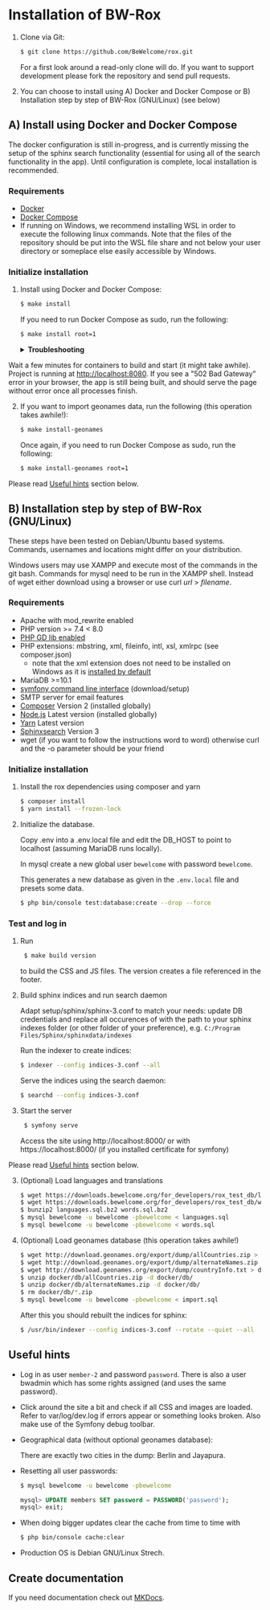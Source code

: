 # Installation of BW-Rox

1. Clone via Git:

    ```bash
    $ git clone https://github.com/BeWelcome/rox.git
    ```

    For a first look around a read-only clone will do. If you want to support development please fork the repository and send pull requests.

2. You can choose to install using A) Docker and Docker Compose or B) Installation step by step of BW-Rox (GNU/Linux) (see below)

## A) Install using Docker and Docker Compose

The docker configuration is still in-progress, and is currently missing the setup of the sphinx search functionality (essential for using all of the search functionality in the app). Until configuration is complete, local installation is recommended. 

### Requirements

* [Docker](https://docs.docker.com/get-docker/)
* [Docker Compose](https://docs.docker.com/compose/install/)
* If running on Windows, we recommend installing WSL in order to execute the following linux commands. Note that the files of the repository should be put into the WSL file share and not below your user directory or someplace else easily accessible by Windows.

### Initialize installation

1. Install using Docker and Docker Compose:

    ```bash
    $ make install
    ```

   If you need to run Docker Compose as sudo, run the following:

    ```bash
    $ make install root=1
    ```
    
    <details>
    <summary><strong>Troubleshooting</strong></summary>

      Windows users may run into a build error concerning `composer clear-cache`. If you see this error, please try the following:
        * If you receive the error when running `make install`, try running `make install root=1`. Make sure to run the command with `root=1` after trying each of the following steps as well
        * Ensure that you are using WSL version 2 for your linux distro ([how to upgrade from WSL 1 to WSL 2](https://docs.microsoft.com/en-us/windows/wsl/install#upgrade-version-from-wsl-1-to-wsl-2))
        * Use Ubuntu 22.04 LTS as your linux distro - the error has been observed on earlier versions of Ubuntu, e.g. on 18.04 LTS

    </details>

Wait a few minutes for containers to build and start (it might take awhile). Project is running at
[http://localhost:8080](http://localhost:8080). If you see a "502 Bad Gateway" error in your browser, the app is still being built, and should serve the page without error once all processes finish.

2. If you want to import geonames data, run the following (this operation takes awhile!):

    ```bash
    $ make install-geonames
    ```

    Once again, if you need to run Docker Compose as sudo, run the following:

    ```bash
    $ make install-geonames root=1
    ```

Please read [Useful hints](#useful-hints) section below.

## B) Installation step by step of BW-Rox (GNU/Linux)

These steps have been tested on Debian/Ubuntu based systems. Commands,
usernames and locations might differ on your distribution.

Windows users may use XAMPP and execute most of the commands in the git bash.
Commands for mysql need to be run in the XAMPP shell. Instead of wget either download
using a browser or use curl _url_ > _filename_.

### Requirements

* Apache with mod_rewrite enabled
* PHP version >= 7.4 < 8.0
* [PHP GD lib enabled](https://www.php.net/manual/en/image.installation.php)
* PHP extensions: mbstring, xml, fileinfo, intl, xsl, xmlrpc (see composer.json)
  * note that the xml extension does not need to be installed on Windows as it is [installed by default](https://www.php.net/manual/en/xml.installation.php)
* MariaDB >=10.1
* [symfony command line interface](https://symfony.com/download) (download/setup)
* SMTP server for email features
* [Composer](https://www.getcomposer.org) Version 2 (installed globally)
* [Node.js](https://nodejs.org/) Latest version (installed globally)
* [Yarn](https://classic.yarnpkg.com/en/docs/install/) Latest version
* [Sphinxsearch](http://sphinxsearch.com/) Version 3
* wget (if you want to follow the instructions word to word) otherwise curl and the -o parameter should be your friend

### Initialize installation

1. Install the rox dependencies using composer and yarn

    ```bash
    $ composer install
    $ yarn install --frozen-lock
    ```

2. Initialize the database.

    Copy .env into a .env.local file and edit the DB_HOST to point to localhost (assuming MariaDB runs locally).

    In mysql create a new global user `bewelcome` with password `bewelcome`.

    This generates a new database as given in the ```.env.local``` file and presets some data.

    ```bash
    $ php bin/console test:database:create --drop --force
    ```

### Test and log in

1. Run

   ```bash
    $ make build version
   ```

   to build the CSS and JS files. The version creates a file referenced in the footer.

2. Build sphinx indices and run search daemon

   Adapt setup/sphinx/sphinx-3.conf to match your needs: update DB credentials and replace all occurences of <path to indices> with the path to your sphinx indexes folder (or other folder of your preference), e.g. `C:/Program Files/Sphinx/sphinxdata/indexes`

   Run the indexer to create indices:
   ```bash
   $ indexer --config indices-3.conf --all
   ```

   Serve the indices using the search daemon:
   ```bash
   $ searchd --config indices-3.conf
   ```

3. Start the server

   ```bash
    $ symfony serve
   ```

   Access the site using http://localhost:8000/ or with https://localhost:8000/ (if you installed certificate for symfony)

Please read [Useful hints](#useful-hints) section below.

3. (Optional) Load languages and translations

    ```bash
    $ wget https://downloads.bewelcome.org/for_developers/rox_test_db/languages.sql.bz2
    $ wget https://downloads.bewelcome.org/for_developers/rox_test_db/words.sql.bz2
    $ bunzip2 languages.sql.bz2 words.sql.bz2
    $ mysql bewelcome -u bewelcome -pbewelcome < languages.sql
    $ mysql bewelcome -u bewelcome -pbewelcome < words.sql
    ```

4. (Optional) Load geonames database (this operation takes awhile!)

    ```bash
    $ wget http://download.geonames.org/export/dump/allCountries.zip > docker/db/allCountries.zip
    $ wget http://download.geonames.org/export/dump/alternateNames.zip > docker/db/alternateNames.zip
    $ wget http://download.geonames.org/export/dump/countryInfo.txt > docker/db/countryInfo.txt
    $ unzip docker/db/allCountries.zip -d docker/db/
    $ unzip docker/db/alternateNames.zip -d docker/db/
    $ rm docker/db/*.zip
    $ mysql bewelcome -u bewelcome -pbewelcome < import.sql
    ```

    After this you should rebuilt the indices for sphinx:
   ```bash
   $ /usr/bin/indexer --config indices-3.conf --rotate --quiet --all
   ```

## Useful hints

* Log in as user `member-2` and password `password`.  There is also a user bwadmin which has some rights assigned (and uses the same password).

* Click around the site a bit and check if all CSS and images are loaded.
   Refer to var/log/dev.log if errors appear or something looks broken. Also make use of the Symfony debug toolbar.

* Geographical data (without optional geonames database):

    There are exactly two cities in the dump: Berlin and Jayapura.

* Resetting all user passwords:

    ```bash
    $ mysql bewelcome -u bewelcome -pbewelcome
    ```

    ```sql
    mysql> UPDATE members SET password = PASSWORD('password');
    mysql> exit;
    ```

* When doing bigger updates clear the cache from time to time with

    ```bash
    $ php bin/console cache:clear
    ```

* Production OS is Debian GNU/Linux Strech.

## Create documentation

If you need documentation check out [MKDocs](https://www.mkdocs.org/).
